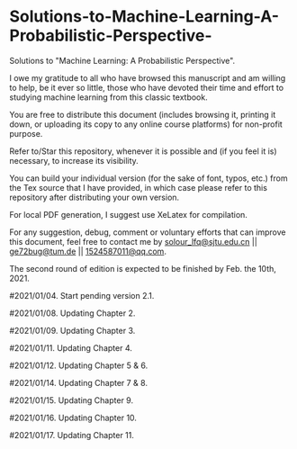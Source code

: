 # Solutions-to-Machine-Learning-A-Probabilistic-Perspective-

Solutions to "Machine Learning: A Probabilistic Perspective".

I owe my gratitude to all who have browsed this manuscript and am willing to help, be it ever so little, those who have devoted their time and effort to studying machine learning from this classic textbook. 

You are free to distribute this document (includes browsing it, printing it down, or uploading its copy to any online course platforms) for non-profit purpose. 

Refer to/Star this repository, whenever it is possible and (if you feel it is) necessary, to increase its visibility.

You can build your individual version (for the sake of font, typos, etc.) from the Tex source that I have provided, in which case please refer to this repository after distributing your own version.

For local PDF generation, I suggest use XeLatex for compilation.

For any suggestion, debug, comment or voluntary efforts that can improve this document, feel free to contact me by solour_lfq@sjtu.edu.cn || ge72bug@tum.de || 1524587011@qq.com.

The second round of edition is expected to be finished by Feb. the 10th, 2021.

#2021/01/04.
Start pending version 2.1.

#2021/01/08.
Updating Chapter 2.

#2021/01/09.
Updating Chapter 3.

#2021/01/11.
Updating Chapter 4.

#2021/01/12.
Updating Chapter 5 & 6.

#2021/01/14.
Updating Chapter 7 & 8.

#2021/01/15.
Updating Chapter 9.

#2021/01/16.
Updating Chapter 10.

#2021/01/17.
Updating Chapter 11.
